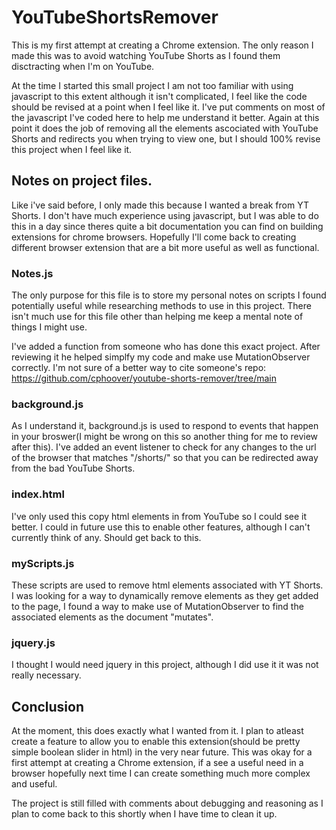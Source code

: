 # YouTubeShortsRemover
This is my first attempt at creating a Chrome extension.
The only reason I made this was to avoid watching YouTube Shorts as I found them disctracting when I'm on YouTube.

At the time I started this small project I am not too familiar with using javascript to this extent although it isn't complicated, I feel like the code should be revised at a point when I feel like it.
I've put comments on most of the javascript I've coded here to help me understand it better. Again at this point it does the job of removing all the elements ascociated with YouTube Shorts and redirects you when trying to view one, but I should 100% revise this project when I feel like it.

## Notes on project files.
Like i've said before, I only made this because I wanted a break from YT Shorts. I don't have much experience using javascript, but I was able to do this in a day since theres quite a bit documentation you can find on building extensions for chrome browsers.
Hopefully I'll come back to creating different browser extension that are a bit more useful as well as functional.

### Notes.js
The only purpose for this file is to store my personal notes on scripts I found potentially useful while researching methods to use in this project.
There isn't much use for this file other than helping me keep a mental note of things I might use.

I've added a function from someone who has done this exact project. After reviewing it he helped simplfy my code and make use MutationObserver correctly.
I'm not sure of a better way to cite someone's repo: https://github.com/cphoover/youtube-shorts-remover/tree/main

### background.js
As I understand it, background.js is used to respond to events that happen in your broswer(I might be wrong on this so another thing for me to review after this).
I've added an event listener to check for any changes to the url of the browser that matches "/shorts/" so that you can be redirected away from the bad YouTube Shorts.

### index.html
I've only used this copy html elements in from YouTube so I could see it better.
I could in future use this to enable other features, although I can't currently think of any. Should get back to this.

### myScripts.js
These scripts are used to remove html elements associated with YT Shorts.
I was looking for a way to dynamically remove elements as they get added to the page, I found a way to make use of MutationObserver to find the associated elements as the document "mutates".

### jquery.js
I thought I would need jquery in this project, although I did use it it was not really necessary.

## Conclusion
At the moment, this does exactly what I wanted from it. I plan to atleast create a feature to allow you to enable this extension(should be pretty simple boolean slider in html) in the very near future.
This was okay for a first attempt at creating a Chrome extension, if a see a useful need in a browser hopefully next time I can create something much more complex and useful.

The project is still filled with comments about debugging and reasoning as I plan to come back to this shortly when I have time to clean it up.
